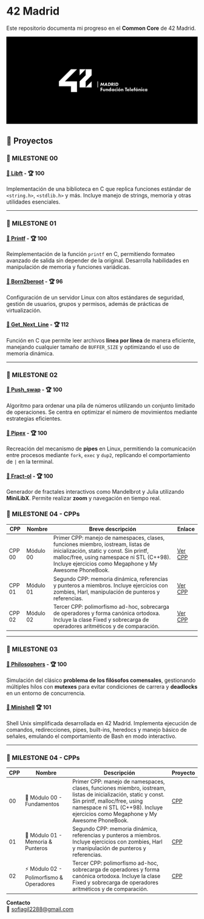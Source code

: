 # 42 Madrid

Este repositorio documenta mi progreso en el **Common Core** de 42 Madrid.  

![Logo 42 Madrid](logo.jpg)

## 🚀 Proyectos

### 🎯 MILESTONE 00  
#### [📌 Libft](https://github.com/claauugil/Libft) - 🏆 100  
Implementación de una biblioteca en C que replica funciones estándar de `<string.h>`, `<stdlib.h>` y más. Incluye manejo de strings, memoria y otras utilidades esenciales.  

---

### 🎯 MILESTONE 01  
#### [📌 Printf](https://github.com/claauugil/Printf) - 🏆 100  
Reimplementación de la función `printf` en C, permitiendo formateo avanzado de salida sin depender de la original. Desarrolla habilidades en manipulación de memoria y funciones variádicas.  

#### [📌 Born2beroot]() - 🏆 96  
Configuración de un servidor Linux con altos estándares de seguridad, gestión de usuarios, grupos y permisos, además de prácticas de virtualización.  

#### [📌 Get_Next_Line](https://github.com/claauugil/Get_next_line) - 🏆 112  
Función en C que permite leer archivos **línea por línea** de manera eficiente, manejando cualquier tamaño de `BUFFER_SIZE` y optimizando el uso de memoria dinámica.  

---

### 🎯 MILESTONE 02  
#### [📌 Push_swap](https://github.com/claauugil/push_swap) - 🏆 100  
Algoritmo para ordenar una pila de números utilizando un conjunto limitado de operaciones. Se centra en optimizar el número de movimientos mediante estrategias eficientes.  

#### [📌 Pipex](https://github.com/claauugil/Pipex) - 🏆 100  
Recreación del mecanismo de **pipes** en Linux, permitiendo la comunicación entre procesos mediante `fork`, `exec` y `dup2`, replicando el comportamiento de `|` en la terminal.  

#### [📌 Fract-ol](https://github.com/claauugil/Fractol) - 🏆 100  
Generador de fractales interactivos como Mandelbrot y Julia utilizando **MiniLibX**. Permite realizar **zoom** y navegación en tiempo real.  
### 🎯 MILESTONE 04 - CPPs

| CPP | Nombre | Breve descripción | Enlace |
|-----|--------|-----------------|--------|
| CPP 00 | Módulo 00 | Primer CPP: manejo de namespaces, clases, funciones miembro, iostream, listas de inicialización, static y const. Sin printf, malloc/free, using namespace ni STL (C++98). Incluye ejercicios como Megaphone y My Awesome PhoneBook. | [Ver CPP](#) |
| CPP 01 | Módulo 01 | Segundo CPP: memoria dinámica, referencias y punteros a miembros. Incluye ejercicios con zombies, Harl, manipulación de punteros y referencias. | [Ver CPP](#) |
| CPP 02 | Módulo 02 | Tercer CPP: polimorfismo ad-hoc, sobrecarga de operadores y forma canónica ortodoxa. Incluye la clase Fixed y sobrecarga de operadores aritméticos y de comparación. | [Ver CPP](#) |

---

### 🎯 MILESTONE 03  
#### [📌 Philosophers](https://github.com/claauugil/philo) - 🏆 100  
Simulación del clásico **problema de los filósofos comensales**, gestionando múltiples hilos con **mutexes** para evitar condiciones de carrera y **deadlocks** en un entorno de concurrencia.  

#### [📌 Minishell](https://github.com/Minishell-cgil-gmaccha/Minishell-gmaccha-cgil)  🏆 101 
Shell Unix simplificada desarrollada en 42 Madrid. Implementa ejecución de comandos, redirecciones, pipes, built-ins, heredocs y manejo básico de señales, emulando el comportamiento de Bash en modo interactivo.

---

### 🎯 MILESTONE 04 - CPPs

| CPP | Nombre | Descripción | Proyecto |
|-----|--------|-----------------|--------|
| 00 | 🧩 Módulo 00 - Fundamentos | Primer CPP: manejo de namespaces, clases, funciones miembro, iostream, listas de inicialización, static y const. Sin printf, malloc/free, using namespace ni STL (C++98). Incluye ejercicios como Megaphone y My Awesome PhoneBook. | [CPP](https://github.com/claauugil/CPP_Modules) |
| 01 | 🧟 Módulo 01 - Memoria & Punteros | Segundo CPP: memoria dinámica, referencias y punteros a miembros. Incluye ejercicios con zombies, Harl y manipulación de punteros y referencias. | [CPP](https://github.com/claauugil/CPP_Modules) |
| 02 | ⚡ Módulo 02 - Polimorfismo & Operadores | Tercer CPP: polimorfismo ad-hoc, sobrecarga de operadores y forma canónica ortodoxa. Incluye la clase Fixed y sobrecarga de operadores aritméticos y de comparación. | [CPP](https://github.com/claauugil/CPP_Modules) |


**Contacto**   
📧 [sofiagil2288@gmail.com](mailto:sofiagil2288@gmail.com) 
